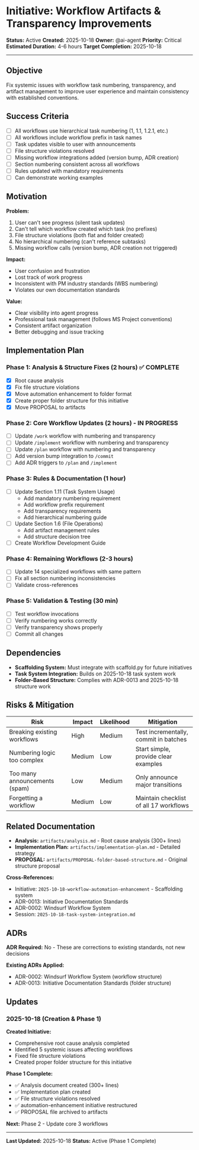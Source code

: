 # Initiative: Workflow Artifacts & Transparency Improvements

**Status:** Active
**Created:** 2025-10-18
**Owner:** @ai-agent
**Priority:** Critical
**Estimated Duration:** 4-6 hours
**Target Completion:** 2025-10-18

---

## Objective

Fix systemic issues with workflow task numbering, transparency, and artifact management to improve user experience and maintain consistency with established conventions.

## Success Criteria

- [ ] All workflows use hierarchical task numbering (1, 1.1, 1.2.1, etc.)
- [ ] All workflows include workflow prefix in task names
- [ ] Task updates visible to user with announcements
- [ ] File structure violations resolved
- [ ] Missing workflow integrations added (version bump, ADR creation)
- [ ] Section numbering consistent across all workflows
- [ ] Rules updated with mandatory requirements
- [ ] Can demonstrate working examples

## Motivation

**Problem:**

1. User can't see progress (silent task updates)
2. Can't tell which workflow created which task (no prefixes)
3. File structure violations (both flat and folder created)
4. No hierarchical numbering (can't reference subtasks)
5. Missing workflow calls (version bump, ADR creation not triggered)

**Impact:**

- User confusion and frustration
- Lost track of work progress
- Inconsistent with PM industry standards (WBS numbering)
- Violates our own documentation standards

**Value:**

- Clear visibility into agent progress
- Professional task management (follows MS Project conventions)
- Consistent artifact organization
- Better debugging and issue tracking

## Implementation Plan

### Phase 1: Analysis & Structure Fixes (2 hours) ✅ COMPLETE

- [x] Root cause analysis
- [x] Fix file structure violations
- [x] Move automation enhancement to folder format
- [x] Create proper folder structure for this initiative
- [x] Move PROPOSAL to artifacts

### Phase 2: Core Workflow Updates (2 hours) - IN PROGRESS

- [ ] Update `/work` workflow with numbering and transparency
- [ ] Update `/implement` workflow with numbering and transparency
- [ ] Update `/plan` workflow with numbering and transparency
- [ ] Add version bump integration to `/commit`
- [ ] Add ADR triggers to `/plan` and `/implement`

### Phase 3: Rules & Documentation (1 hour)

- [ ] Update Section 1.11 (Task System Usage)
  - Add mandatory numbering requirement
  - Add workflow prefix requirement
  - Add transparency requirements
  - Add hierarchical numbering guide
- [ ] Update Section 1.6 (File Operations)
  - Add artifact management rules
  - Add structure decision tree
- [ ] Create Workflow Development Guide

### Phase 4: Remaining Workflows (2-3 hours)

- [ ] Update 14 specialized workflows with same pattern
- [ ] Fix all section numbering inconsistencies
- [ ] Validate cross-references

### Phase 5: Validation & Testing (30 min)

- [ ] Test workflow invocations
- [ ] Verify numbering works correctly
- [ ] Verify transparency shows properly
- [ ] Commit all changes

## Dependencies

- **Scaffolding System:** Must integrate with scaffold.py for future initiatives
- **Task System Integration:** Builds on 2025-10-18 task system work
- **Folder-Based Structure:** Complies with ADR-0013 and 2025-10-18 structure work

## Risks & Mitigation

| Risk | Impact | Likelihood | Mitigation |
|------|--------|------------|------------|
| Breaking existing workflows | High | Medium | Test incrementally, commit in batches |
| Numbering logic too complex | Medium | Low | Start simple, provide clear examples |
| Too many announcements (spam) | Low | Medium | Only announce major transitions |
| Forgetting a workflow | Medium | Low | Maintain checklist of all 17 workflows |

## Related Documentation

- **Analysis:** `artifacts/analysis.md` - Root cause analysis (300+ lines)
- **Implementation Plan:** `artifacts/implementation-plan.md` - Detailed strategy
- **PROPOSAL:** `artifacts/PROPOSAL-folder-based-structure.md` - Original structure proposal

**Cross-References:**

- Initiative: `2025-10-18-workflow-automation-enhancement` - Scaffolding system
- ADR-0013: Initiative Documentation Standards
- ADR-0002: Windsurf Workflow System
- Session: `2025-10-18-task-system-integration.md`

## ADRs

**ADR Required:** No - These are corrections to existing standards, not new decisions

**Existing ADRs Applied:**

- ADR-0002: Windsurf Workflow System (workflow structure)
- ADR-0013: Initiative Documentation Standards (folder structure)

## Updates

### 2025-10-18 (Creation & Phase 1)

**Created Initiative:**

- Comprehensive root cause analysis completed
- Identified 5 systemic issues affecting workflows
- Fixed file structure violations
- Created proper folder structure for this initiative

**Phase 1 Complete:**

- ✅ Analysis document created (300+ lines)
- ✅ Implementation plan created
- ✅ File structure violations resolved
- ✅ automation-enhancement initiative restructured
- ✅ PROPOSAL file archived to artifacts

**Next:** Phase 2 - Update core 3 workflows

---

**Last Updated:** 2025-10-18
**Status:** Active (Phase 1 Complete)
